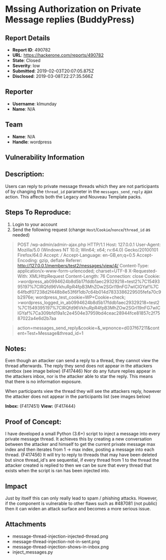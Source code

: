 # Mssing Authorization on Private Message replies (BuddyPress)

## Report Details
- **Report ID**: 490782
- **URL**: https://hackerone.com/reports/490782
- **State**: Closed
- **Severity**: low
- **Submitted**: 2019-02-03T20:07:05.875Z
- **Disclosed**: 2019-03-08T22:27:35.566Z

## Reporter
- **Username**: klmunday
- **Name**: N/A

## Team
- **Name**: N/A
- **Handle**: wordpress

## Vulnerability Information
## Description:
Users can reply to private message threads which they are not participants of by changing the `thread_id` parameter in the `messages_send_reply` ajax action. This affects both the Legacy and Nouveau Template packs.

## Steps To Reproduce:
1. Login to your account
2. Send the following request (change `Host`/`Cookie`/`nonce`/`thread_id` as needed)

>POST /wp-admin/admin-ajax.php HTTP/1.1
>Host: 127.0.0.1
>User-Agent: Mozilla/5.0 (Windows NT 10.0; Win64; x64; rv:64.0) Gecko/20100101 Firefox/64.0
>Accept: */*
>Accept-Language: en-GB,en;q=0.5
>Accept-Encoding: gzip, deflate
>Referer: http://127.0.0.1/members/test2/messages/view/4/
>Content-Type: application/x-www-form-urlencoded; charset=UTF-8
>X-Requested-With: XMLHttpRequest
>Content-Length: 76
>Connection: close
>Cookie: >wordpress_ab0994624b8d5b17fddb1aec29329218=test2%7C1549395197%7ClRQfd96VkhuRpR4fpB3MhZOw2SGrl19nFG7wIClGYaf%7C64fbdf07238d2f448b8e53f6f1db7c64b014d7833386229505fefa70c9b2976e; wordpress_test_cookie=WP+Cookie+check; >wordpress_logged_in_ab0994624b8d5b17fddb1aec29329218=test2%7C1549395197%7ClRQfd96VkhuRpR4fpB3MhZOw2SGrl19nFG7wIClGYaf%7Ca309bfd19a1c2e4504e37959bd4ceac28944fce81857c2f7587022a4e6d2b7aa

>action=messages_send_reply&cookie=&_wpnonce=d037f67211&content=Test+Message&thread_id=1

## Notes:
Even though an attacker can send a reply to a thread, they cannot view the thread afterwards. The reply they send does not appear in the attackers sentbox (see image below)
{F417446}
Nor do any future replies appear in the attackers inbox, nor is the attacker able to star the reply. This means that there is no information exposure.

When participants view the thread they will see the attackers reply, however the attacker does not appear in the participants list (see images below)

__Inbox:__
{F417451}
__View:__
{F417444}

## Proof of Concept:
I have developed a small Python (3.6+) script to inject a message into every private message thread. It achieves this by creating a new conversation between the attacker and himself to get the current private message max index and then iterates from 1 -> max index, posting a message into each thread.
{F417456}
It will try to reply to threads that may have been deleted but since thread_id's are sequential, if every thread from 1 to the thread the attacker created is replied to then we can be sure that every thread that exists when the script is ran has been injected into.

## Impact

Just by itself this can only really lead to spam / phishing attacks. However, if the component is vulnerable to other flaws such as #487081 (not public) then it can widen an attack surface and becomes a more serious issue.

## Attachments
- message-thread-injection-injected-thread.png
- message-thread-injection-not-in-sent.png
- message-thread-injection-shows-in-inbox.png
- inject_messages.py
